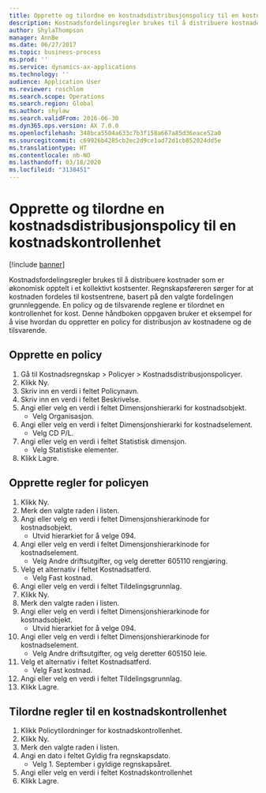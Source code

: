 ```yaml
---
title: Opprette og tilordne en kostnadsdistribusjonspolicy til en kostnadskontrollenhet
description: Kostnadsfordelingsregler brukes til å distribuere kostnader som er økonomisk opptelt i et kollektivt kostsenter.
author: ShylaThompson
manager: AnnBe
ms.date: 06/27/2017
ms.topic: business-process
ms.prod: ''
ms.service: dynamics-ax-applications
ms.technology: ''
audience: Application User
ms.reviewer: roschlom
ms.search.scope: Operations
ms.search.region: Global
ms.author: shylaw
ms.search.validFrom: 2016-06-30
ms.dyn365.ops.version: AX 7.0.0
ms.openlocfilehash: 348bca5504a633c7b3f158a667a85d36eace52a0
ms.sourcegitcommit: c69926b4285cb2ec2d9ce1ad72d1cb852024dd5e
ms.translationtype: HT
ms.contentlocale: nb-NO
ms.lasthandoff: 03/18/2020
ms.locfileid: "3138451"
---
```

# <a name="create-and-assign-a-cost-distribution-policy-to-a-cost-control-unit"></a>Opprette og tilordne en kostnadsdistribusjonspolicy til en kostnadskontrollenhet

[!include [banner](../../includes/banner.md)]

Kostnadsfordelingsregler brukes til å distribuere kostnader som er økonomisk opptelt i et kollektivt kostsenter. Regnskapsføreren sørger for at kostnaden fordeles til kostsentrene, basert på den valgte fordelingen grunnleggende. En policy og de tilsvarende reglene er tilordnet en kontrollenhet for kost. Denne håndboken oppgaven bruker et eksempel for å vise hvordan du oppretter en policy for distribusjon av kostnadene og de tilsvarende.


## <a name="create-a-policy"></a>Opprette en policy
1. Gå til Kostnadsregnskap > Policyer > Kostnadsdistribusjonspolicyer.
2. Klikk Ny.
3. Skriv inn en verdi i feltet Policynavn.
4. Skriv inn en verdi i feltet Beskrivelse.
5. Angi eller velg en verdi i feltet Dimensjonshierarki for kostnadsobjekt.
    * Velg Organisasjon.  
6. Angi eller velg en verdi i feltet Dimensjonshierarki for kostnadselement.
    * Velg CD P/L.  
7. Angi eller velg en verdi i feltet Statistisk dimensjon.
    * Velg Statistiske elementer.  
8. Klikk Lagre.

## <a name="create-rules-for-the-policy"></a>Opprette regler for policyen
1. Klikk Ny.
2. Merk den valgte raden i listen.
3. Angi eller velg en verdi i feltet Dimensjonshierarkinode for kostnadsobjekt.
    * Utvid hierarkiet for å velge 094.  
4. Angi eller velg en verdi i feltet Dimensjonshierarkinode for kostnadselement.
    * Velg Andre driftsutgifter, og velg deretter 605110 rengjøring.  
5. Velg et alternativ i feltet Kostnadsatferd.
    * Velg Fast kostnad.  
6. Angi eller velg en verdi i feltet Tildelingsgrunnlag.
7. Klikk Ny.
8. Merk den valgte raden i listen.
9. Angi eller velg en verdi i feltet Dimensjonshierarkinode for kostnadsobjekt.
    * Utvid hierarkiet for å velge 094.  
10. Angi eller velg en verdi i feltet Dimensjonshierarkinode for kostnadselement.
    * Velg Andre driftsutgifter, og velg deretter 605150 leie.  
11. Velg et alternativ i feltet Kostnadsatferd.
    * Velg Fast kostnad.  
12. Angi eller velg en verdi i feltet Tildelingsgrunnlag.
13. Klikk Lagre.

## <a name="assign-rules-to-a-cost-control-unit"></a>Tilordne regler til en kostnadskontrollenhet
1. Klikk Policytilordninger for kostnadskontrollenhet.
2. Klikk Ny.
3. Merk den valgte raden i listen.
4. Angi en dato i feltet Gyldig fra regnskapsdato.
    * Velg 1. September i gyldige regnskapsåret.  
5. Angi eller velg en verdi i feltet Kostnadskontrollenhet
6. Klikk Lagre.

